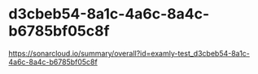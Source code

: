# d3cbeb54-8a1c-4a6c-8a4c-b6785bf05c8f
https://sonarcloud.io/summary/overall?id=examly-test_d3cbeb54-8a1c-4a6c-8a4c-b6785bf05c8f
